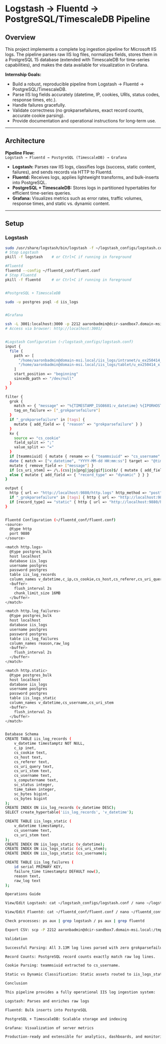 # Logstash → Fluentd → PostgreSQL/TimescaleDB Pipeline

## Overview
This project implements a complete log ingestion pipeline for Microsoft IIS logs. The pipeline parses raw IIS log files, normalizes fields, stores them in a PostgreSQL 15 database (extended with TimescaleDB for time-series capabilities), and makes the data available for visualization in Grafana.

**Internship Goals:**
- Build a robust, reproducible pipeline from Logstash → Fluentd → PostgreSQL/TimescaleDB.  
- Parse IIS log fields accurately (datetime, IP, cookies, URIs, status codes, response times, etc.).  
- Handle failures gracefully.  
- Validate correctness (no grokparsefailures, exact record counts, accurate cookie parsing).  
- Provide documentation and operational instructions for long-term use.  

---

## Architecture
**Pipeline Flow:**  
`Logstash → Fluentd → PostgreSQL (TimescaleDB) → Grafana`  

- **Logstash:** Parses raw IIS logs, classifies logs (success, static content, failures), and sends records via HTTP to Fluentd.  
- **Fluentd:** Receives logs, applies lightweight transforms, and bulk-inserts into PostgreSQL.  
- **PostgreSQL + TimescaleDB:** Stores logs in partitioned hypertables for efficient time-series queries.  
- **Grafana:** Visualizes metrics such as error rates, traffic volumes, response times, and static vs. dynamic content.  

---

## Setup

### Logstash
```bash
sudo /usr/share/logstash/bin/logstash -f ~/logstash_configs/logstash.conf
# Stop Logstash
pkill -f logstash    # or Ctrl+C if running in foreground

#Fluentd
fluentd --config ~/fluentd_conf/fluent.conf
# Stop Fluentd
pkill -f fluentd     # or Ctrl+C if running in foreground


#PostgreSQL + TimescaleDB

sudo -u postgres psql -d iis_logs


#Grafana

ssh -L 3001:localhost:3000 -p 2212 aaronbadmin@dcir-sandbox7.domain-msi.local
# Access via browser: http://localhost:3001/


#Logstash Configuration (~/logstash_configs/logstash.conf)
input {
  file {
    path => [
      "/home/aaronbadmin@domain-msi.local/iis_logs/intranet/u_ex250414_x.log",
      "/home/aaronbadmin@domain-msi.local/iis_logs/tablet/u_ex250414_x.log"
    ]
    start_position => "beginning"
    sincedb_path => "/dev/null"
  }
}

filter {
  grok {
    match => { "message" => "%{TIMESTAMP_ISO8601:v_datetime} %{IPORHOST:c_ip} %{DATA:cs_method} %{URIPATH:cs_uri_stem} %{URIPARAM:cs_uri_query}? %{NUMBER:sc_status} %{NUMBER:sc_bytes} %{NUMBER:cs_bytes} %{NUMBER:time_taken}" }
    tag_on_failure => ["_grokparsefailure"]
  }
  if "_grokparsefailure" in [tags] {
    mutate { add_field => { "reason" => "grokparsefailure" } }
  }
  kv {
    source => "cs_cookie"
    field_split => ";"
    value_split => "="
  }
  if [teammsiuid] { mutate { rename => { "teammsiuid" => "cs_username" } } }
  date { match => ["v_datetime", "YYYY-MM-dd HH:mm:ss"] target => "@timestamp" }
  mutate { remove_field => ["message"] }
  if [cs_uri_stem] =~ /\.(css|js|png|jpg|gif|ico)$/ { mutate { add_field => { "record_type" => "static" } } } 
  else { mutate { add_field => { "record_type" => "dynamic" } } }
}

output {
  http { url => "http://localhost:9880/http.logs" http_method => "post" format => "json" }
  if "_grokparsefailure" in [tags] { http { url => "http://localhost:9880/http.log_failures" http_method => "post" format => "json" } }
  if [record_type] == "static" { http { url => "http://localhost:9880/http.static" http_method => "post" format => "json" } }
}


Fluentd Configuration (~/fluentd_conf/fluent.conf)
<source>
  @type http
  port 9880
</source>

<match http.logs>
  @type postgres_bulk
  host localhost
  database iis_logs
  username postgres
  password postgres
  table iis_log_records
  column_names v_datetime,c_ip,cs_cookie,cs_host,cs_referer,cs_uri_query,cs_uri_stem,cs_username,s_computername,sc_status,time_taken,sc_bytes,cs_bytes
  <buffer>
    flush_interval 2s
    chunk_limit_size 16MB
  </buffer>
</match>

<match http.log_failures>
  @type postgres_bulk
  host localhost
  database iis_logs
  username postgres
  password postgres
  table iis_log_failures
  column_names reason,raw_log
  <buffer>
    flush_interval 2s
  </buffer>
</match>

<match http.static>
  @type postgres_bulk
  host localhost
  database iis_logs
  username postgres
  password postgres
  table iis_logs_static
  column_names v_datetime,cs_username,cs_uri_stem
  <buffer>
    flush_interval 2s
  </buffer>
</match>


Database Schema
CREATE TABLE iis_log_records (
    v_datetime timestamptz NOT NULL,
    c_ip inet,
    cs_cookie text,
    cs_host text,
    cs_referer text,
    cs_uri_query text,
    cs_uri_stem text,
    cs_username text,
    s_computername text,
    sc_status integer,
    time_taken integer,
    sc_bytes bigint,
    cs_bytes bigint
);
CREATE INDEX ON iis_log_records (v_datetime DESC);
SELECT create_hypertable('iis_log_records', 'v_datetime');

CREATE TABLE iis_logs_static (
    v_datetime timestamptz,
    cs_username text,
    cs_uri_stem text
);
CREATE INDEX ON iis_logs_static (v_datetime);
CREATE INDEX ON iis_logs_static (cs_uri_stem);
CREATE INDEX ON iis_logs_static (cs_username);

CREATE TABLE iis_log_failures (
    id serial PRIMARY KEY,
    failure_time timestamptz DEFAULT now(),
    reason text,
    raw_log text
);

Operations Guide

View/Edit Logstash: cat ~/logstash_configs/logstash.conf / nano ~/logstash_configs/logstash.conf

View/Edit Fluentd: cat ~/fluentd_conf/fluent.conf / nano ~/fluentd_conf/fluent.conf

Check processes: ps aux | grep logstash / ps aux | grep fluentd

Export CSV: scp -P 2212 aaronbadmin@dcir-sandbox7.domain-msi.local:/tmp/final_normalized_cs_uri_stem_v2.csv .

Validation

Successful Parsing: All 3.13M log lines parsed with zero grokparsefailures.

Record Counts: PostgreSQL record counts exactly match raw log lines.

Cookie Parsing: teammsiuid extracted to cs_username.

Static vs Dynamic Classification: Static assets routed to iis_logs_static; dynamic requests stored in iis_log_records.

Conclusion

This pipeline provides a fully operational IIS log ingestion system:

Logstash: Parses and enriches raw logs

Fluentd: Bulk inserts into PostgreSQL

PostgreSQL + TimescaleDB: Scalable storage and indexing

Grafana: Visualization of server metrics

Production-ready and extensible for analytics, dashboards, and monitoring.














